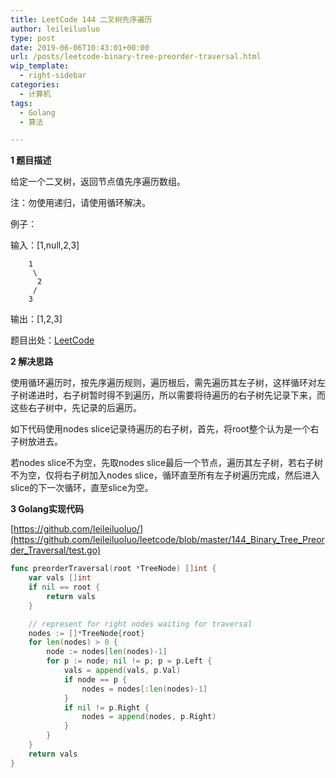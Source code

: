 ```yaml
---
title: LeetCode 144 二叉树先序遍历
author: leileiluoluo
type: post
date: 2019-06-06T10:43:01+00:00
url: /posts/leetcode-binary-tree-preorder-traversal.html
wip_template:
  - right-sidebar
categories:
  - 计算机
tags:
  - Golang
  - 算法

---
```

**1 题目描述**
  
给定一个二叉树，返回节点值先序遍历数组。

注：勿使用递归，请使用循环解决。

例子：
  
输入：[1,null,2,3]
  
```
    1
     \
      2
     /
    3
```
  
输出：[1,2,3]

题目出处：[LeetCode](https://leetcode.com/problems/binary-tree-preorder-traversal/)

**2 解决思路**
  
使用循环遍历时，按先序遍历规则，遍历根后，需先遍历其左子树，这样循环对左子树递进时，右子树暂时得不到遍历，所以需要将待遍历的右子树先记录下来，而这些右子树中，先记录的后遍历。
  
如下代码使用nodes slice记录待遍历的右子树，首先，将root整个认为是一个右子树放进去。
  
若nodes slice不为空，先取nodes slice最后一个节点，遍历其左子树，若右子树不为空，仅将右子树加入nodes slice，循环直至所有左子树遍历完成，然后进入slice的下一次循环，直至slice为空。

**3 Golang实现代码**
  
[https://github.com/leileiluoluo/](https://github.com/leileiluoluo/leetcode/blob/master/144_Binary_Tree_Preorder_Traversal/test.go)

```go
func preorderTraversal(root *TreeNode) []int {
    var vals []int
    if nil == root {
        return vals
    }

    // represent for right nodes waiting for traversal
    nodes := []*TreeNode{root}
    for len(nodes) > 0 {
        node := nodes[len(nodes)-1]
        for p := node; nil != p; p = p.Left {
            vals = append(vals, p.Val)
            if node == p {
                nodes = nodes[:len(nodes)-1]
            }
            if nil != p.Right {
                nodes = append(nodes, p.Right)
            }
        }
    }
    return vals
}
```